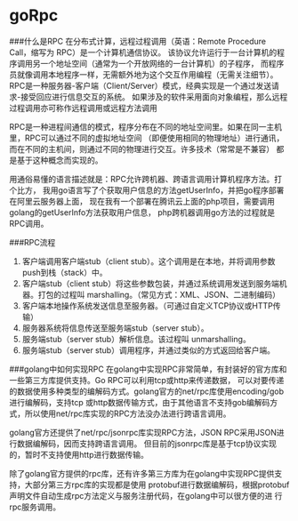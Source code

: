 # goRpc

###什么是RPC
在分布式计算，远程过程调用（英语：Remote Procedure Call，缩写为 RPC）是一个计算机通信协议。
该协议允许运行于一台计算机的程序调用另一个地址空间（通常为一个开放网络的一台计算机）的子程序，
而程序员就像调用本地程序一样，无需额外地为这个交互作用编程（无需关注细节）。
RPC是一种服务器-客户端（Client/Server）模式，经典实现是一个通过发送请求-接受回应进行信息交互的系统。
如果涉及的软件采用面向对象编程，那么远程过程调用亦可称作远程调用或远程方法调用

RPC是一种进程间通信的模式，程序分布在不同的地址空间里。如果在同一主机里，RPC可以通过不同的虚拟地址空间
（即便使用相同的物理地址）进行通讯，而在不同的主机间，则通过不同的物理进行交互。许多技术（常常是不兼容）
都是基于这种概念而实现的。

用通俗易懂的语言描述就是：RPC允许跨机器、跨语言调用计算机程序方法。打个比方，
我用go语言写了个获取用户信息的方法getUserInfo，并把go程序部署在阿里云服务器上面，
现在我有一个部署在腾讯云上面的php项目，需要调用golang的getUserInfo方法获取用户信息，
php跨机器调用go方法的过程就是RPC调用。

###RPC流程
1. 客户端调用客户端stub（client stub）。这个调用是在本地，并将调用参数push到栈（stack）中。
2. 客户端stub（client stub）将这些参数包装，并通过系统调用发送到服务端机器。打包的过程叫 marshalling。（常见方式：XML、JSON、二进制编码）
3. 客户端本地操作系统发送信息至服务器。（可通过自定义TCP协议或HTTP传输）
4. 服务器系统将信息传送至服务端stub（server stub）。
5. 服务端stub（server stub）解析信息。该过程叫 unmarshalling。
6. 服务端stub（server stub）调用程序，并通过类似的方式返回给客户端。

###golang中如何实现RPC
在golang中实现RPC非常简单，有封装好的官方库和一些第三方库提供支持。Go RPC可以利用tcp或http来传递数据，
可以对要传递的数据使用多种类型的编解码方式。golang官方的net/rpc库使用encoding/gob进行编解码，支持tcp
或http数据传输方式，由于其他语言不支持gob编解码方式，所以使用net/rpc库实现的RPC方法没办法进行跨语言调用。

golang官方还提供了net/rpc/jsonrpc库实现RPC方法，JSON RPC采用JSON进行数据编解码，因而支持跨语言调用。
但目前的jsonrpc库是基于tcp协议实现的，暂时不支持使用http进行数据传输。

除了golang官方提供的rpc库，还有许多第三方库为在golang中实现RPC提供支持，大部分第三方rpc库的实现都是使用
protobuf进行数据编解码，根据protobuf声明文件自动生成rpc方法定义与服务注册代码，在golang中可以很方便的进
行rpc服务调用。


